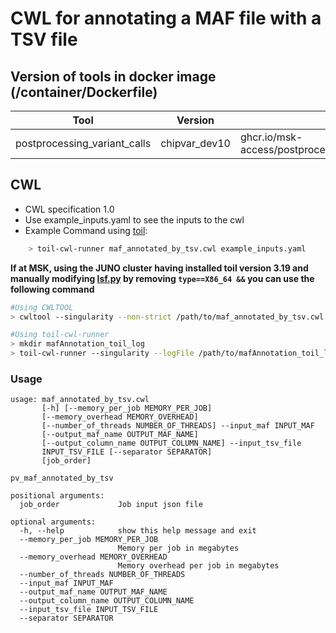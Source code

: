 # CWL  for annotating a MAF file with a TSV file

## Version of tools in docker image (/container/Dockerfile)

| Tool                         | Version | Location                                             |
| ---------------------------- | ------- | ---------------------------------------------------- |
| postprocessing_variant_calls | chipvar_dev10  | ghcr.io/msk-access/postprocessing_variant_calls:chipvar_dev10 |

## CWL

- CWL specification 1.0
- Use example_inputs.yaml to see the inputs to the cwl
- Example Command using [toil](https://toil.readthedocs.io):

```bash
    > toil-cwl-runner maf_annotated_by_tsv.cwl example_inputs.yaml
```

**If at MSK, using the JUNO cluster having installed toil version 3.19 and manually modifying [lsf.py](https://github.com/DataBiosphere/toil/blob/releases/3.19.0/src/toil/batchSystems/lsf.py#L170) by removing `type==X86_64 &&` you can use the following command**

```bash
#Using CWLTOOL
> cwltool --singularity --non-strict /path/to/maf_annotated_by_tsv.cwl /path/to/inputs.yaml

#Using toil-cwl-runner
> mkdir mafAnnotation_toil_log
> toil-cwl-runner --singularity --logFile /path/to/mafAnnotation_toil_log/cwltoil.log  --jobStore /path/to/mafAnnotation_jobStore --batchSystem lsf --workDir /path/to/mafAnnotation_toil_log --outdir . --writeLogs /path/to/mafAnnotation_toil_log --logLevel DEBUG --stats --retryCount 2 --disableCaching --maxLogFileSize 20000000000 /path/to/maf_annotated_by_tsv.cwl /path/to/inputs.yaml > mafAnnotation_toil.stdout 2> mafAnnotation_toil.stderr &
```

### Usage

```shell
usage: maf_annotated_by_tsv.cwl
       [-h] [--memory_per_job MEMORY_PER_JOB]
       [--memory_overhead MEMORY_OVERHEAD]
       [--number_of_threads NUMBER_OF_THREADS] --input_maf INPUT_MAF
       [--output_maf_name OUTPUT_MAF_NAME]
       [--output_column_name OUTPUT_COLUMN_NAME] --input_tsv_file
       INPUT_TSV_FILE [--separator SEPARATOR]
       [job_order]

pv_maf_annotated_by_tsv

positional arguments:
  job_order             Job input json file

optional arguments:
  -h, --help            show this help message and exit
  --memory_per_job MEMORY_PER_JOB
                        Memory per job in megabytes
  --memory_overhead MEMORY_OVERHEAD
                        Memory overhead per job in megabytes
  --number_of_threads NUMBER_OF_THREADS
  --input_maf INPUT_MAF
  --output_maf_name OUTPUT_MAF_NAME
  --output_column_name OUTPUT_COLUMN_NAME
  --input_tsv_file INPUT_TSV_FILE
  --separator SEPARATOR
```

